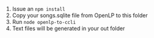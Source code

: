 1. Issue an `npm install`
2. Copy your songs.sqlite file from OpenLP to this folder
3. Run `node openlp-to-ccli`
4. Text files will be generated in your out folder
